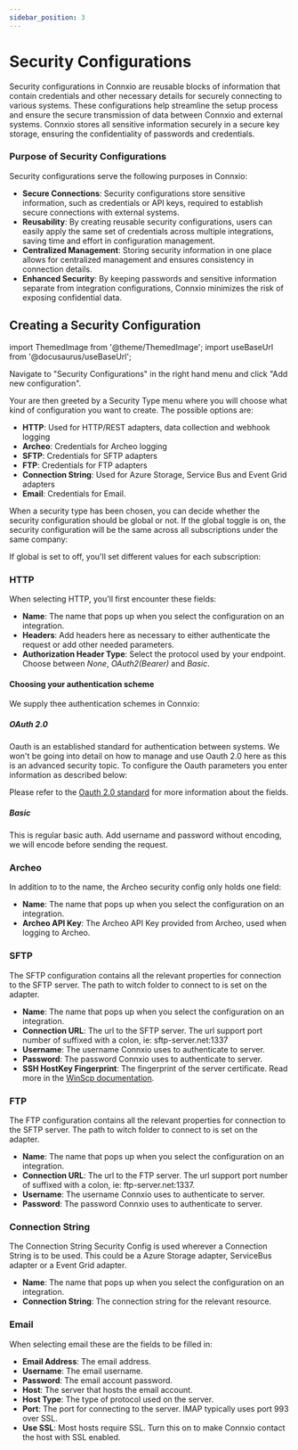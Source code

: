 ```yaml
---
sidebar_position: 3
---
```


# Security Configurations

Security configurations in Connxio are reusable blocks of information that contain credentials and other necessary details for securely connecting to various systems. These configurations help streamline the setup process and ensure the secure transmission of data between Connxio and external systems. Connxio stores all sensitive information securely in a secure key storage, ensuring the confidentiality of passwords and credentials.

### Purpose of Security Configurations

Security configurations serve the following purposes in Connxio:

- **Secure Connections**: Security configurations store sensitive information, such as credentials or API keys, required to establish secure connections with external systems.
- **Reusability**: By creating reusable security configurations, users can easily apply the same set of credentials across multiple integrations, saving time and effort in configuration management.
- **Centralized Management**: Storing security information in one place allows for centralized management and ensures consistency in connection details.
- **Enhanced Security**: By keeping passwords and sensitive information separate from integration configurations, Connxio minimizes the risk of exposing confidential data.

## Creating a Security Configuration

import ThemedImage from '@theme/ThemedImage';
import useBaseUrl from '@docusaurus/useBaseUrl';

<div style={{maxWidth: '400px'}}>
  <ThemedImage
    alt="security config"
    sources={{
      light: useBaseUrl('/img/docs/securityconfig/menu-light.webp'),
      dark: useBaseUrl('/img/docs/securityconfig/menu-dark.webp#dark-only'),
    }}
  />
</div>

Navigate to "Security Configurations" in the right hand menu and click "Add new configuration". 

Your are then greeted by a Security Type menu where you will choose what kind of configuration you want to create. The possible options are:

- **HTTP**: Used for HTTP/REST adapters, data collection and webhook logging
- **Archeo**: Credentials for Archeo logging
- **SFTP**: Credentials for SFTP adapters
- **FTP**: Credentials for FTP adapters
- **Connection String**: Used for Azure Storage, Service Bus and Event Grid adapters
- **Email**: Credentials for Email.

When a security type has been chosen, you can decide whether the security configuration should be global or not. If the global toggle is on, the security configuration will be the same across all subscriptions under the same company:

<div style={{maxWidth: '400px'}}>
  <ThemedImage
    alt="security config"
    sources={{
      light: useBaseUrl('/img/docs/securityconfig/global-light.webp'),
      dark: useBaseUrl('/img/docs/securityconfig/global-dark.webp#dark-only'),
    }}
  />
</div>

If global is set to off, you'll set different values for each subscription:

<div style={{maxWidth: '400px'}}>
  <ThemedImage
    alt="security config"
    sources={{
      light: useBaseUrl('/img/docs/securityconfig/nonglobal-light.webp'),
      dark: useBaseUrl('/img/docs/securityconfig/nonglobal-dark.webp#dark-only'),
    }}
  />
</div>

### HTTP

When selecting HTTP, you'll first encounter these fields:

<div style={{maxWidth: '400px'}}>
  <ThemedImage
    alt="security config"
    sources={{
      light: useBaseUrl('/img/docs/securityconfig/http-light.webp'),
      dark: useBaseUrl('/img/docs/securityconfig/http-dark.webp#dark-only'),
    }}
  />
</div>

- **Name**: The name that pops up when you select the configuration on an integration.
- **Headers**: Add headers here as necessary to either authenticate the request or add other needed parameters.
- **Authorization Header Type**: Select the protocol used by your endpoint. Choose between *None*, *OAuth2(Bearer)* and *Basic*.


#### Choosing your authentication scheme

We supply thee authentication schemes in Connxio:

##### OAuth 2.0

Oauth is an established standard for authentication between systems. We won't be going into detail on how to manage and use Oauth 2.0 here as this is an advanced security topic. To configure the Oauth parameters you enter information as described below:

<div style={{maxWidth: '400px'}}>
  <ThemedImage
    alt="security config"
    sources={{
      light: useBaseUrl('/img/docs/securityconfig/http-oauth-light.webp'),
      dark: useBaseUrl('/img/docs/securityconfig/http-oauth-dark.webp#dark-only'),
    }}
  />
</div>

Please refer to the [Oauth 2.0 standard](https://oauth.net/2/) for more information about the fields.

##### Basic

This is regular basic auth. Add username and password without encoding, we will encode before sending the request.

<div style={{maxWidth: '400px'}}>
  <ThemedImage
    alt="security config"
    sources={{
      light: useBaseUrl('/img/docs/securityconfig/http-basic-light.webp'),
      dark: useBaseUrl('/img/docs/securityconfig/http-basic-dark.webp#dark-only'),
    }}
  />
</div>

### Archeo

In addition to to the name, the Archeo security config only holds one field:

<div style={{maxWidth: '400px'}}>
  <ThemedImage
    alt="security config"
    sources={{
      light: useBaseUrl('/img/docs/securityconfig/archeo-light.webp'),
      dark: useBaseUrl('/img/docs/securityconfig/archeo-dark.webp#dark-only'),
    }}
  />
</div>

- **Name**: The name that pops up when you select the configuration on an integration.
- **Archeo API Key**: The Archeo API Key provided from Archeo, used when logging to Archeo.

### SFTP

The SFTP configuration contains all the relevant properties for connection to the SFTP server. The path to witch folder to connect to is set on the adapter.

<div style={{maxWidth: '400px'}}>
  <ThemedImage
    alt="security config"
    sources={{
      light: useBaseUrl('/img/docs/securityconfig/sftp-light.webp'),
      dark: useBaseUrl('/img/docs/securityconfig/sftp-dark.webp#dark-only'),
    }}
  />
</div>

- **Name**: The name that pops up when you select the configuration on an integration.
- **Connection URL**: The url to the SFTP server. The url support port number of suffixed with a colon, ie: sftp-server.net:1337
- **Username**: The username Connxio uses to authenticate to server.
- **Password**: The password Connxio uses to authenticate to server.
- **SSH HostKey Fingerprint**: The fingerprint of the server certificate. Read more in the [WinScp documentation](https://winscp.net/eng/docs/faq_hostkey).

### FTP

The FTP configuration contains all the relevant properties for connection to the SFTP server. The path to witch folder to connect to is set on the adapter.

<div style={{maxWidth: '400px'}}>
  <ThemedImage
    alt="security config"
    sources={{
      light: useBaseUrl('/img/docs/securityconfig/ftp-light.webp'),
      dark: useBaseUrl('/img/docs/securityconfig/ftp-dark.webp#dark-only'),
    }}
  />
</div>

- **Name**: The name that pops up when you select the configuration on an integration.
- **Connection URL**: The url to the FTP server.  The url support port number of suffixed with a colon, ie: ftp-server.net:1337.
- **Username**: The username Connxio uses to authenticate to server.
- **Password**: The password Connxio uses to authenticate to server.

### Connection String

The Connection String Security Config is used wherever a Connection String is to be used. This could be a Azure Storage adapter, ServiceBus adapter or a Event Grid adapter.

<div style={{maxWidth: '400px'}}>
  <ThemedImage
    alt="security config"
    sources={{
      light: useBaseUrl('/img/docs/securityconfig/global-light.webp'),
      dark: useBaseUrl('/img/docs/securityconfig/global-dark.webp#dark-only'),
    }}
  />
</div>

- **Name**: The name that pops up when you select the configuration on an integration.
- **Connection String**: The connection string for the relevant resource.

### Email
When selecting email these are the fields to be filled in: 

<div style={{maxWidth: '400px'}}>
  <ThemedImage
    alt="security config"
    sources={{
      light: useBaseUrl('/img/docs/securityconfig/email-light.webp'),
      dark: useBaseUrl('/img/docs/securityconfig/email-dark.webp#dark-only'),
    }}
  />
</div>

- **Email Address**: The email address.
- **Username**: The email username.
- **Password**: The email account password.
- **Host**: The server that hosts the email account.
- **Host Type**: The type of protocol used on the server.
- **Port**: The port for connecting to the server. IMAP typically uses port 993 over SSL.
 - **Use SSL**: Most hosts require SSL. Turn this on to make Connxio contact the host with SSL enabled.
